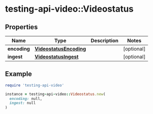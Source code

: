 # testing-api-video::Videostatus

## Properties

| Name | Type | Description | Notes |
| ---- | ---- | ----------- | ----- |
| **encoding** | [**VideostatusEncoding**](VideostatusEncoding.md) |  | [optional] |
| **ingest** | [**VideostatusIngest**](VideostatusIngest.md) |  | [optional] |

## Example

```ruby
require 'testing-api-video'

instance = testing-api-video::Videostatus.new(
  encoding: null,
  ingest: null
)
```

